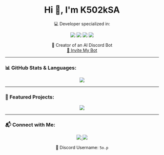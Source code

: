 <h1 align="center">Hi 👋, I'm K502kSA</h1>
<p align="center">
  💻 Developer specialized in:
</p>

<p align="center">
  <img src="https://img.shields.io/badge/-JavaScript-F7DF1E?logo=javascript&logoColor=000&style=for-the-badge" />
  <img src="https://img.shields.io/badge/-TypeScript-3178C6?logo=typescript&logoColor=fff&style=for-the-badge" />
  <img src="https://img.shields.io/badge/-Python-3776AB?logo=python&logoColor=fff&style=for-the-badge" />
  <img src="https://img.shields.io/badge/-HTML5-E34F26?logo=html5&logoColor=fff&style=for-the-badge" />
</p>

<p align="center">
  🤖 Creator of an AI Discord Bot <br />
  <a href="https://discord.com/oauth2/authorize?client_id=1376483030557786113" target="_blank">🎯 Invite My Bot</a>
</p>

---

### 📊 GitHub Stats & Languages:
<p align="center">
  <img src="https://github-readme-stats.vercel.app/api/top-langs/?username=K502kSA&layout=compact&theme=github_dark&langs_count=6" />
</p>

---

### 🚀 Featured Projects:
<p align="center">
  <img src="https://github-readme-stats.vercel.app/api/pin/?username=K502kSA&repo=discord-bot-handler-14&theme=github_dark" />
</p>

---

### 📬 Connect with Me:
<p align="center">
  <a href="https://instagram.com/K502kSA" target="_blank">
    <img src="https://img.shields.io/badge/-Instagram-E4405F?style=for-the-badge&logo=instagram&logoColor=white" />
  </a>
  <a href="https://discord.com/users/996400777486680124" target="_blank">
    <img src="https://img.shields.io/badge/-Discord-5865F2?style=for-the-badge&logo=discord&logoColor=white" />
  </a>
</p>
<p align="center">
  🧠 Discord Username: <code>5o.p</code>
</p>
